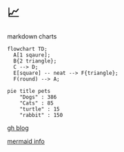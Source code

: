 # 📈
markdown charts

```mermaid
flowchart TD;
  A[1 sqaure];
  B{2 triangle};
  C --> D;
  E[square] -- neat --> F{triangle};
  F(round) --> A;
```

```mermaid
pie title pets
    "Dogs" : 386
    "Cats" : 85
    "turtle" : 15
    "rabbit" : 150
```

[gh blog](https://github.blog/2022-02-14-include-diagrams-markdown-files-mermaid/)

[mermaid info](https://github.com/mermaid-js/mermaid#readme)
